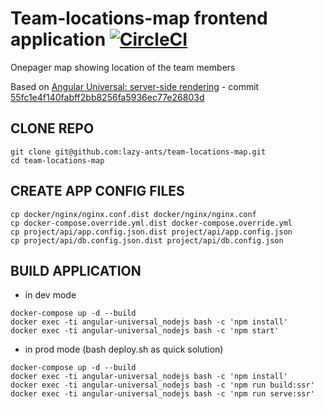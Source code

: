 # Team-locations-map frontend application [![CircleCI](https://circleci.com/gh/lazy-ants/team-locations-map.svg?style=svg)](https://circleci.com/gh/lazy-ants/team-locations-map)

Onepager map showing location of the team members

Based on [Angular Universal: server-side rendering](https://github.com/lazy-ants/angular-universal/) - commit [55fc1e4f140fabff2bb8256fa5936ec77e26803d](https://github.com/lazy-ants/angular-universal/commit/55fc1e4f140fabff2bb8256fa5936ec77e26803d)

## CLONE REPO

```
git clone git@github.com:lazy-ants/team-locations-map.git
cd team-locations-map
```

## CREATE APP CONFIG FILES

```
cp docker/nginx/nginx.conf.dist docker/nginx/nginx.conf
cp docker-compose.override.yml.dist docker-compose.override.yml
cp project/api/app.config.json.dist project/api/app.config.json
cp project/api/db.config.json.dist project/api/db.config.json
```

## BUILD APPLICATION

- in dev mode

```
docker-compose up -d --build
docker exec -ti angular-universal_nodejs bash -c 'npm install'
docker exec -ti angular-universal_nodejs bash -c 'npm start'
```

- in prod mode (bash deploy.sh as quick solution)

```
docker-compose up -d --build
docker exec -ti angular-universal_nodejs bash -c 'npm install'
docker exec -ti angular-universal_nodejs bash -c 'npm run build:ssr'
docker exec -ti angular-universal_nodejs bash -c 'npm run serve:ssr'
```
